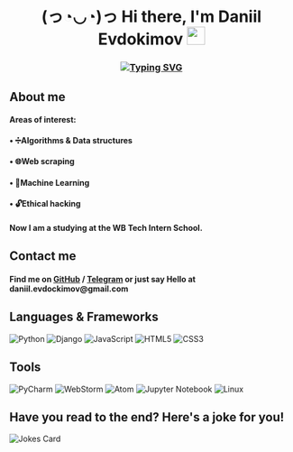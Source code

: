 <h1 align="center">(っ◔◡◔)っ Hi there, I'm Daniil Evdokimov</a>
<img src="https://github.com/blackcater/blackcater/raw/main/images/Hi.gif" height="32"/></h1>
<h3 align="center"><a href="https://git.io/typing-svg"><img src="https://readme-typing-svg.herokuapp.com?font=Fira+Code&pause=1000&color=1AF2F7&background=FFFFFF00&center=true&vCenter=true&width=435&lines=Junior+python+developer+from+Russia!" alt="Typing SVG" /></a></h3>
<h2 align="left"> About me</h2>
<h4 align="left"> Areas of interest:</h4> 
<h4 align="left"> • ➗Algorithms & Data structures</h4>
<h4 align="left"> • 🌐Web scraping</h4>
<h4 align="left"> • 🤖Machine Learning</h4>
<h4 align="left"> • 🔓Ethical hacking</h4>
<h4 align="left"> Now I am a studying at the WB Tech Intern School.</h4> 
<h2 align="left"> Contact me</h2>
<h4 align="left">Find me on <a href="https://github.com/DaniilEvdokimov" target="_blank">GitHub</a> / <a href="https://t.me/DanikEvdokimov" target="_blank">Telegram</a> or just say Hello at daniil.evdockimov@gmail.com </h4>
<h2 align="left"> Languages & Frameworks</h2>

![Python](https://img.shields.io/badge/python-3670A0?style=for-the-badge&logo=python&logoColor=ffdd54)
![Django](https://img.shields.io/badge/django-%23092E20.svg?style=for-the-badge&logo=django&logoColor=white)
![JavaScript](https://img.shields.io/badge/javascript-%23323330.svg?style=for-the-badge&logo=javascript&logoColor=%23F7DF1E)
![HTML5](https://img.shields.io/badge/html5-%23E34F26.svg?style=for-the-badge&logo=html5&logoColor=white)
![CSS3](https://img.shields.io/badge/css3-%231572B6.svg?style=for-the-badge&logo=css3&logoColor=white)

<h2 align="left"> Tools</h2>

![PyCharm](https://img.shields.io/badge/pycharm-143?style=for-the-badge&logo=pycharm&logoColor=black&color=black&labelColor=green)
![WebStorm](https://img.shields.io/badge/webstorm-143?style=for-the-badge&logo=webstorm&logoColor=white&color=black)
![Atom](https://img.shields.io/badge/Atom-%2366595C.svg?style=for-the-badge&logo=atom&logoColor=white)
![Jupyter Notebook](https://img.shields.io/badge/jupyter-%23FA0F00.svg?style=for-the-badge&logo=jupyter&logoColor=white)
![Linux](https://img.shields.io/badge/Linux-FCC624?style=for-the-badge&logo=linux&logoColor=black)

<h2 align="left"> Have you read to the end? Here's a joke for you! </h2>
<img src="https://readme-jokes.vercel.app/api" alt="Jokes Card" />
